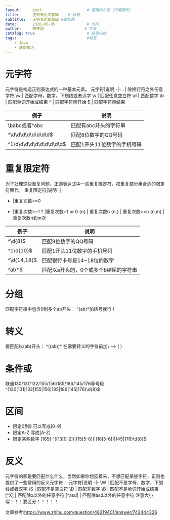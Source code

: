 ```yaml
---
layout:     post                    # 使用的布局（不需要改）
title:      正则表达式基础    # 标题 
subtitle:   正则表达式基础 #副标题
date:       2020-06-05              # 时间
author:     陈祥瑞                  # 作者
catalog: true                       # 是否归档
tags:                               #标签
    - Java
	- 基础知识
---
```


# 元字符
元字符是构造正则表达式的一种基本元素。
元字符|说明
-|-
.  | 除换行符之外任意字符
\w | 匹配字母，数字，下划线或者汉字
\s | 匹配任意空白符
\d | 匹配数字
\b | 匹配单词开始或结束
^  | 匹配字符串开始
$  | 匹配字符串结束

例子|说明
-|-
\babc或者^abc | 匹配有abc开头的字符串
^\d\d\d\d\d\d\d\d$ | 匹配8位数字的QQ号码
^1\d\d\d\d\d\d\d\d\d\d$ | 匹配1开头11位数字的手机号码

# 重复限定符
为了处理这些重复问题，正则表达式中一些重复限定符，把重复部分用合适的限定符替代。
重复限定符|说明
-|-
* |重复次数>=0
+ |重复次数>=1
? |重复次数=1 or 0
{n} | 重复次数n
{n,} | 重复次数>=n
{n,m} | 重复次数n到m次

例子|说明
-|-
^\d{8}$ | 匹配8位数字的QQ号码
^1\d{10}$ | 匹配1开头11位数字的手机号码
^\d{14,18}$ | 匹配银行卡号是14~18位的数字
^ab*$ | 匹配以a开头的，0个或多个b结尾的字符串
# 分组
匹配字符串中包含0到多个ab开头：
^(ab)*加括号就行！
# 转义
要匹配以(ab)开头：
 ^(\(ab\))*  在需要转义的字符前加\  --> \(   \)
# 条件或
 联通130/131/132/155/156/185/186/145/176等号段
 ^(130|131|132|155|156|185|186|145|176)\d{8}$
# 区间
+ 限定0到9 可以写成[0-9]
+ 限定A-Z 写成[A-Z]
+ 限定某些数字 [165]
^((13[0-2])|(15[5-6])|(18[5-6])|145|176)\d{8}$
# 反义
元字符的都是要匹配什么什么，当然如果你想反着来，不想匹配某些字符，正则也提供了一些常用的反义元字符：
元字符|说明
-|-
\W | 匹配不是字母，数字，下划线或者汉字
\S | 匹配不是空白符
\D | 匹配非数字
\B | 匹配不是单词开始或结束
[^X] | 匹配除x以外的任意字符
[^asd] | 匹配除asd以外的任意字符
注意大小写！！！要区分！！！！！

文章参考:<https://www.zhihu.com/question/48219401/answer/742444326>


